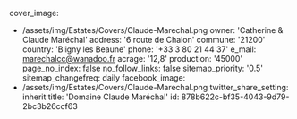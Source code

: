 cover_image:
  - /assets/img/Estates/Covers/Claude-Marechal.png
owner: 'Catherine & Claude Maréchal'
address: '6 route de Chalon'
commune: '21200'
country: 'Bligny les Beaune'
phone: '+33 3 80 21 44 37'
e_mail: marechalcc@wanadoo.fr
acrage: '12,8'
production: '45000'
page_no_index: false
no_follow_links: false
sitemap_priority: '0.5'
sitemap_changefreq: daily
facebook_image:
  - /assets/img/Estates/Covers/Claude-Marechal.png
twitter_share_setting: inherit
title: 'Domaine Claude Maréchal'
id: 878b622c-bf35-4043-9d79-2bc3b26ccf63
